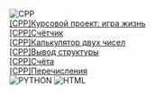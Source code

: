 ![CPP](https://camo.githubusercontent.com/891c1fd9d2ab2adf1053e8514f469b94049769ccd9d2765c8e06e9c1b6da1b8c/68747470733a2f2f696d672e736869656c64732e696f2f62616467652f632b2b2d2532333030353939432e7376673f7374796c653d666f722d7468652d6261646765266c6f676f3d63253242253242266c6f676f436f6c6f723d7768697465)
[<br/>[CPP]Курсовой проект: игра жизнь<br/>](https://replit.com/@DmitriyLoginov1/homework-1131#main.cpp)
[[CPP]Счётчик<br/>](https://github.com/LoRean22/counter)
[[CPP]Калькулятор двух чисел<br/>](https://github.com/LoRean22/calculator-for-two-numbers)
[[CPP]Вывод структуры<br/>](https://github.com/LoRean22/struct-output)
[[CPP]Счёта<br/>](https://github.com/LoRean22/accounts)
[[CPP]Перечисления<br/>](https://github.com/LoRean22/months)
![PYTHON](https://camo.githubusercontent.com/a1b2dac5667822ee0d98ae6d799da61987fd1658dfeb4d2ca6e3c99b1535ebd8/68747470733a2f2f696d672e736869656c64732e696f2f62616467652f707974686f6e2d3336373041303f7374796c653d666f722d7468652d6261646765266c6f676f3d707974686f6e266c6f676f436f6c6f723d666664643534)
![HTML](https://camo.githubusercontent.com/49fbb99f92674cc6825349b154b65aaf4064aec465d61e8e1f9fb99da3d922a1/68747470733a2f2f696d672e736869656c64732e696f2f62616467652f68746d6c352d2532334533344632362e7376673f7374796c653d666f722d7468652d6261646765266c6f676f3d68746d6c35266c6f676f436f6c6f723d7768697465)
